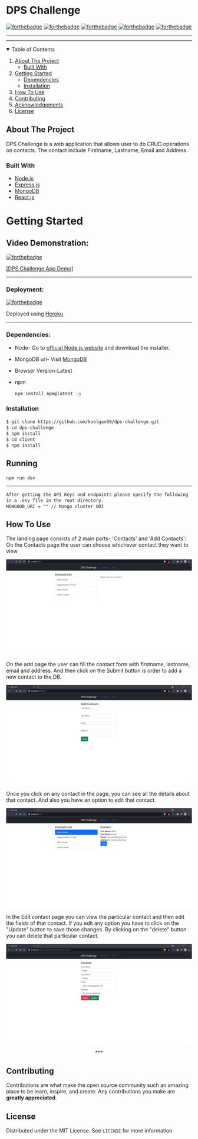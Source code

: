 # DPS Challenge 

[![forthebadge](https://forthebadge.com/images/badges/made-with-javascript.svg)](https://forthebadge.com)
[![forthebadge](https://forthebadge.com/images/badges/open-source.svg)](https://forthebadge.com)
[![forthebadge](https://forthebadge.com/images/badges/uses-git.svg)](https://forthebadge.com)
[![forthebadge](https://forthebadge.com/images/badges/built-with-love.svg)](https://forthebadge.com)
[![forthebadge](https://forthebadge.com/images/badges/fo-real.svg)](https://forthebadge.com)

---

---

<!-- TABLE OF CONTENTS -->
<details open="open">
  <summary>Table of Contents</summary>
  <ol>
    <li>
      <a href="#about-the-project">About The Project</a>
      <ul>
        <li><a href="#built-with">Built With</a></li>
      </ul>
    </li>
    <li>
      <a href="#getting-started">Getting Started</a>
      <ul>
        <li><a href="#dependencies">Dependencies</a></li>
        <li><a href="#installation">Installation</a></li>
      </ul>
    </li>
    <li><a href="#how-to-use">How To Use</a></li>
    <li><a href="#contributing">Contributing</a></li>
    <li><a href="#acknowledgements">Acknowledgements</a></li>
    <li><a href="#license">License</a></li>
  </ol>
</details>

<!-- ABOUT THE PROJECT -->

## About The Project

DPS Challenge is a web application that allows user to do CRUD operations on contacts. The contact include Firstname, Lastname, Email and Address.

### Built With

- [Node.js](https://nodejs.org/en/)
- [Express.js](https://expressjs.com)
- [MongoDB](https://www.mongodb.com/cloud)
- [React.js](https://reactjs.org/)

<!-- GETTING STARTED -->

# Getting Started

## Video Demonstration:

[![forthebadge](https://img.shields.io/badge/click-link-lightgrey)](https://forthebadge.com)

[[DPS Challenge App Demo]]()

---

### Deployment:

[![forthebadge](https://img.shields.io/badge/click-link-lightgrey)](https://forthebadge.com)

Deployed using [Heroku](https://dps-challenge-nihar.herokuapp.com/)

---

### Dependencies:

- Node-
  Go to [official Node.js website](https://nodejs.org/) and download the installer.
- MongoDB url-
  Visit [MongoDB](https://www.mongodb.com/)
- Browser Version-Latest

- npm
  ```sh
  npm install npm@latest -g
  ```

### Installation

    $ git clone https://github.com/koolgax99/dps-challenge.git
    $ cd dps-challenge
    $ npm install
    $ cd client
    $ npm install

<!-- USAGE EXAMPLES -->

## Running

    npm run dev

---

    After getting the API Keys and endpoints please specify the following in a .env file in the root directory.
    MONGODB_URI = "" // Mongo cluster URI

## How To Use

The landing page consists of 2 main parts- 'Contacts' and 'Add Contacts':
On the Contacts page the user can choose whichever contact they want to view

  <p align='center'><img src=screenshots\1.png>
<p align="center">

On the add page the user can fill the contact form with firstname, lastname, email and address. And then click on the Submit button is order to add a new contact to the DB.

  <p align='center'><img src=screenshots\3.png>
<p align="center">
  
Once you click on any contact in the page, you can see all the details about that contact. And also you have an option to edit that contact.
  
  <p align='center'><img src=screenshots\2.png>
<p align="center">
  
In the Edit contact page you can view the particular contact and then edit the fields of that contact. If you edit any option you have to click on the "Update" button to save those changes. By clicking on the "delete" button you can delete that particular contact.
  <p align='center'><img src=screenshots\4.png>
<p align="center">
  ***
  
<!-- CONTRIBUTING -->
## Contributing

Contributions are what make the open source community such an amazing place to be learn, inspire, and create. Any contributions you make are **greatly appreciated**.

<!-- LICENSE -->

## License

Distributed under the MIT License. See `LICENSE` for more information.
